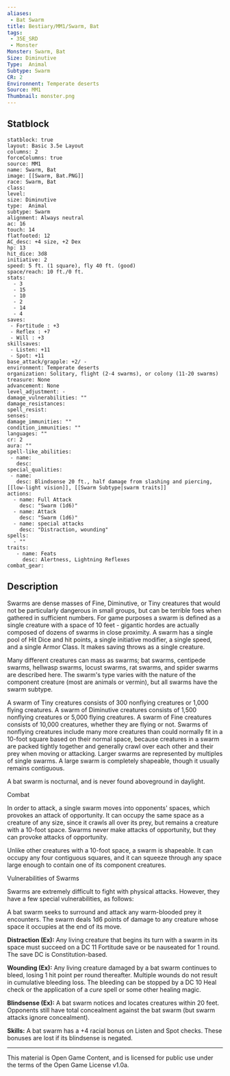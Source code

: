 ```yaml
---
aliases:
 - Bat Swarm
title: Bestiary/MM1/Swarm, Bat
tags: 
 - 35E_SRD
 - Monster
Monster: Swarm, Bat
Size: Diminutive
Type:  Animal
Subtype: Swarm
CR: 2
Environnent: Temperate deserts
Source: MM1
Thumbnail: monster.png
---
```


## Statblock

```statblock
statblock: true
layout: Basic 3.5e Layout
columns: 2
forceColumns: true
source: MM1 
name: Swarm, Bat
image: [[Swarm, Bat.PNG]]
race: Swarm, Bat
class: 
level: 
size: Diminutive
type:  Animal
subtype: Swarm
alignment: Always neutral
ac: 16
touch: 14
flatfooted: 12
AC_desc: +4 size, +2 Dex
hp: 13
hit_dice: 3d8
initiative: 2
speed: 5 ft. (1 square), fly 40 ft. (good)
space/reach: 10 ft./0 ft.
stats:
  - 3
  - 15
  - 10
  - 2
  - 14
  - 4
saves:
 - Fortitude : +3
 - Reflex : +7
 - Will : +3
skillsaves:
 - Listen: +11
 - Spot: +11
base_attack/grapple: +2/ -
environment: Temperate deserts
organization: Solitary, flight (2-4 swarms), or colony (11-20 swarms)
treasure: None
advancement: None
level_adjustment: -
damage_vulnerabilities: ""
damage_resistances: 
spell_resist: 
senses: 
damage_immunities: ""
condition_immunities: ""
languages: ""
cr: 2
aura: ""
spell-like_abilities:
 - name: 
   desc: 
special_qualities:
 - name:
   desc: Blindsense 20 ft., half damage from slashing and piercing, [[low-light vision]], [[Swarm Subtype|swarm traits]]
actions:
  - name: Full Attack
    desc: "Swarm (1d6)"
  - name: Attack
    desc: "Swarm (1d6)"
  - name: special attacks
    desc: "Distraction, wounding"
spells:
  - ""
traits:
   - name: Feats
     desc: Alertness, Lightning Reflexes
combat_gear:  
```

## Description



Swarms are dense masses of Fine, Diminutive, or Tiny creatures that would not be particularly dangerous in small groups, but can be terrible foes when gathered in sufficient numbers. For game purposes a swarm is defined as a single creature with a space of 10 feet - gigantic hordes are actually composed of dozens of swarms in close proximity. A swarm has a single pool of Hit Dice and hit points, a single initiative modifier, a single speed, and a single Armor Class. It makes saving throws as a single creature.

Many different creatures can mass as swarms; bat swarms, centipede swarms, hellwasp swarms, locust swarms, rat swarms, and spider swarms are described here. The swarm's type varies with the nature of the component creature (most are animals or vermin), but all swarms have the swarm subtype.

A swarm of Tiny creatures consists of 300 nonflying creatures or 1,000 flying creatures. A swarm of Diminutive creatures consists of 1,500 nonflying creatures or 5,000 flying creatures. A swarm of Fine creatures consists of 10,000 creatures, whether they are flying or not. Swarms of nonflying creatures include many more creatures than could normally fit in a 10-foot square based on their normal space, because creatures in a swarm are packed tightly together and generally crawl over each other and their prey when moving or attacking. Larger swarms are represented by multiples of single swarms. A large swarm is completely shapeable, though it usually remains contiguous.

A bat swarm is nocturnal, and is never found aboveground in daylight.

Combat

In order to attack, a single swarm moves into opponents' spaces, which provokes an attack of opportunity. It can occupy the same space as a creature of any size, since it crawls all over its prey, but remains a creature with a 10-foot space. Swarms never make attacks of opportunity, but they can provoke attacks of opportunity.

Unlike other creatures with a 10-foot space, a swarm is shapeable. It can occupy any four contiguous squares, and it can squeeze through any space large enough to contain one of its component creatures.

Vulnerabilities of Swarms

Swarms are extremely difficult to fight with physical attacks. However, they have a few special vulnerabilities, as follows:

A bat swarm seeks to surround and attack any warm-blooded prey it encounters. The swarm deals 1d6 points of damage to any creature whose space it occupies at the end of its move.


**Distraction (Ex):** Any living creature that begins its turn with a swarm in its space must succeed on a DC 11 Fortitude save or be nauseated for 1 round. The save DC is Constitution-based.


**Wounding (Ex):** Any living creature damaged by a bat swarm continues to bleed, losing 1 hit point per round thereafter. Multiple wounds do not result in cumulative bleeding loss. The bleeding can be stopped by a DC 10 Heal check or the application of a *cure* spell or some other healing magic.


**Blindsense (Ex):** A bat swarm notices and locates creatures within 20 feet. Opponents still have total concealment against the bat swarm (but swarm attacks ignore concealment).


**Skills:** A bat swarm has a +4 racial bonus on Listen and Spot checks. These bonuses are lost if its blindsense is negated.

---

This material is Open Game Content, and is licensed for public use under the terms of the Open Game License v1.0a.

